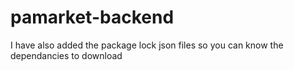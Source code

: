# pamarket-backend

I have also added the package lock json files so you can know the dependancies to download
